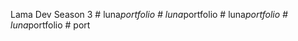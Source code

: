 Lama Dev Season 3
#   l u n a _ p o r t f o l i o  
 #   l u n a _ p o r t f o l i o  
 #   l u n a _ p o r t f o l i o  
 #   l u n a _ p o r t f o l i o  
 #   p o r t  
 